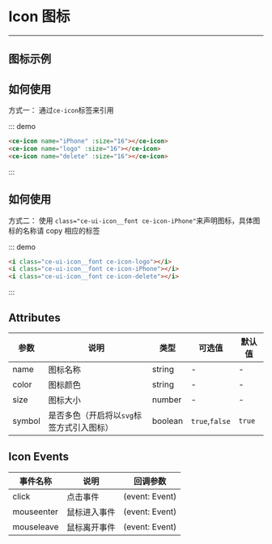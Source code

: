 # Icon 图标

<!-- {.md} -->

---

<!-- {.md} -->

## 图标示例

<!-- {.md} -->

<ce-icon-demo></ce-icon-demo>

## 如何使用

<!-- {.md} -->

方式一：<!-- {.md} -->
通过<!-- {.md} -->`ce-icon`标签来引用

<ce-icon-demo1></ce-icon-demo1>
::: demo

```html
<ce-icon name="iPhone" :size="16"></ce-icon>
<ce-icon name="logo" :size="16"></ce-icon>
<ce-icon name="delete" :size="16"></ce-icon>
```

:::

## 如何使用

<!-- {.md} -->

方式二：<!-- {.md} -->
使用 <!-- {.md} -->`class="ce-ui-icon__font ce-icon-iPhone"`来声明图标，具体图标的名称请 copy 相应的标签

<ce-icon-demo1></ce-icon-demo1>
::: demo

```html
<i class="ce-ui-icon__font ce-icon-logo"></i>
<i class="ce-ui-icon__font ce-icon-iPhone"></i>
<i class="ce-ui-icon__font ce-icon-delete"></i>
```

:::

## Attributes

<!-- {.md} -->

| 参数   | 说明                                      | 类型    | 可选值         | 默认值 |
| ------ | ----------------------------------------- | ------- | -------------- | ------ |
| name   | 图标名称                                  | string  | -              | -      |
| color  | 图标颜色                                  | string  | -              | -      |
| size   | 图标大小                                  | number  | -              | -      |
| symbol | 是否多色（开启将以`svg`标签方式引入图标） | boolean | `true`,`false` | `true` |

## Icon Events

<!-- {.md} -->

| 事件名称   | 说明         | 回调参数       |
| ---------- | ------------ | -------------- |
| click      | 点击事件     | (event: Event) |
| mouseenter | 鼠标进入事件 | (event: Event) |
| mouseleave | 鼠标离开事件 | (event: Event) |

